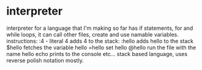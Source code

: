 interpreter
===========

interpreter for a language that I'm making
so far has if statements, for and while loops, it can call other files, create and use namable variables.
instructions:
:4 - literal 4 adds 4 to the stack:
:hello adds hello to the stack
$hello fetches the variable hello
=hello set hello
@hello run the file with the name hello
echo prints to the console etc...
stack based language, uses reverse polish notation mostly.

